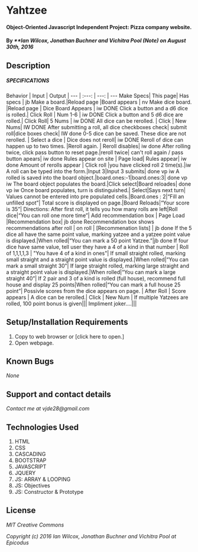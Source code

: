 # Yahtzee

#### Object-Oriented Javascript Independent Project: Pizza company website.

#### By _**Ian Wilcox, Jonathan Buchner and Vichitra Pool (Note) on August 30th, 2016_

## Description

##### SPECIFICATIONS

Behavior | Input | Output |
--- | :---: | ---: | ---
Make Specs| This page| Has specs | jb
Make a board.|Reload page |Board appears | nv
Make dice board. |Reload page | Dice Board Appears | iw DONE
Click a button and a d6 dice is rolled.| Click Roll | Num 1-6 | iw DONE
Click a button and 5 d6 dice are rolled.| Click Roll|  5 Nums | iw DONE
All dice can be rerolled. | Click | New Nums| IW DONE
After submitting a roll, all dice checkboxes check| submit roll|dice boxes check| IW done
0-5 dice can be saved.  These dice are not rerolled. | Select a dice | Dice does not reroll| iw DONE
Reroll of dice can happen up to two times. |Reroll again. |  Reroll disables| iw done
After rolling twice, click pass button to reset page.|reroll twice| can't roll again / pass button apears| iw done
Rules appear on site | Page load| Rules appear| iw done
Amount of rerolls appear | Click roll |you have clicked roll 2 time(s).|iw
A roll can be typed into the form.|Input 3|Input 3 submits| done vp iw
A rolled is saved into the board object.|board.ones:-1|board.ones:3| done vp iw
The board object populates the board.|Click select|Board reloades| done vp iw
Once board populates, turn is distinguished.| Select|Says next turn| 
Values cannot be entered into pre populated cells.|Board.ones : 2|“Fill an unfilled spot”|
Total score is displayed on page.|Board Reloads|“Your score is 35”|
Directions: After first roll, it tells you how many rolls are left|Roll dice|“You can roll one more time”|
Add recommendation box | Page Load |Recommendation box| jb done
Recommendation box shows recommendations after roll | on roll | [Recommenation lists] | jb done
If the 5 dice all have the same point value, marking yatzee and a yatzee point value is displayed.|When rolled|“You can mark a 50 point Yatzee.”|jb done
If four dice have same value, tell user they have a 4 of a kind in that number | Roll of 1,1,1,1,3 | "You have 4 of a kind in ones"|
If small straight rolled, marking small straight and a straight point value is displayed.|When rolled|“You can mark a small straight 30”|
If large straight rolled, marking large straight and a straight point value is displayed.|When rolled|“You can mark a large straight 40”|
If 2 pair and 3 of a kind is rolled (full house), recommend full house and display 25 points|When rolled|“You can mark a full house 25 point”|
Possivle scores from the dice appears on page. | After Roll | Score appears |
A dice can be rerolled.| Click | New Num |
If multiple Yatzees are rolled, 100 point bonus is given|||
Impliment joker....|||


## Setup/Installation Requirements
1. Copy to web browser or [click here to open.]
2. Open  webpage.

## Known Bugs
_None_

## Support and contact details
_Contact me at vjde28@gmail.com_

## Technologies Used

1. HTML
2. CSS
3. CASCADING
4. BOOTSTRAP
5. JAVASCRIPT
6. JQUERY
7. JS: ARRAY & LOOPING
8. JS: Objectives
9. JS: Constructor & Prototype

## License

_*MIT Creative Commons*_

_Copyright (c) 2016 Ian Wilcox, Jonathan Buchner and Vichitra Pool at Epicodus_
